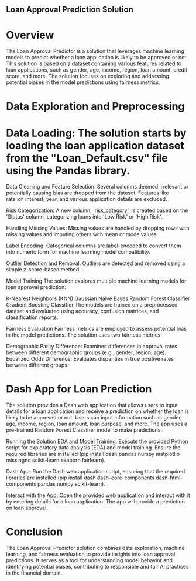 ## Loan Approval Prediction Solution

# Overview
The Loan Approval Predictor is a solution that leverages machine learning models to predict whether a loan application is likely to be approved or not. This solution is based on a dataset containing various features related to loan applications, such as gender, age, income, region, loan amount, credit score, and more. The solution focuses on exploring and addressing potential biases in the model predictions using fairness metrics.

# Data Exploration and Preprocessing
# Data Loading: The solution starts by loading the loan application dataset from the "Loan_Default.csv" file using the Pandas library.

Data Cleaning and Feature Selection: Several columns deemed irrelevant or potentially causing bias are dropped from the dataset. Features like rate_of_interest, year, and various application details are excluded.

Risk Categorization: A new column, 'risk_category', is created based on the 'Status' column, categorizing loans into 'Low Risk' or 'High Risk'.

Handling Missing Values: Missing values are handled by dropping rows with missing values and imputing others with mean or mode values.

Label Encoding: Categorical columns are label-encoded to convert them into numeric form for machine learning model compatibility.

Outlier Detection and Removal: Outliers are detected and removed using a simple z-score-based method.

Model Training
The solution explores multiple machine learning models for loan approval prediction:

K-Nearest Neighbors (KNN)
Gaussian Naive Bayes
Random Forest Classifier
Gradient Boosting Classifier
The models are trained on a preprocessed dataset and evaluated using accuracy, confusion matrices, and classification reports.

Fairness Evaluation
Fairness metrics are employed to assess potential bias in the model predictions. The solution uses two fairness metrics:

Demographic Parity Difference: Examines differences in approval rates between different demographic groups (e.g., gender, region, age).
Equalized Odds Difference: Evaluates disparities in true positive rates between different groups.

# Dash App for Loan Prediction
The solution provides a Dash web application that allows users to input details for a loan application and receive a prediction on whether the loan is likely to be approved or not. Users can input information such as gender, age, income, region, loan amount, loan purpose, and more. The app uses a pre-trained Random Forest Classifier model to make predictions.

Running the Solution
EDA and Model Training: Execute the provided Python script for exploratory data analysis (EDA) and model training. Ensure the required libraries are installed (pip install dash pandas numpy matplotlib missingno scikit-learn seaborn fairlearn).

Dash App: Run the Dash web application script, ensuring that the required libraries are installed (pip install dash dash-core-components dash-html-components pandas numpy scikit-learn).

Interact with the App: Open the provided web application and interact with it by entering details for a loan application. The app will provide a prediction on loan approval.

# Conclusion
The Loan Approval Predictor solution combines data exploration, machine learning, and fairness evaluation to provide insights into loan approval predictions. It serves as a tool for understanding model behavior and identifying potential biases, contributing to responsible and fair AI practices in the financial domain.
